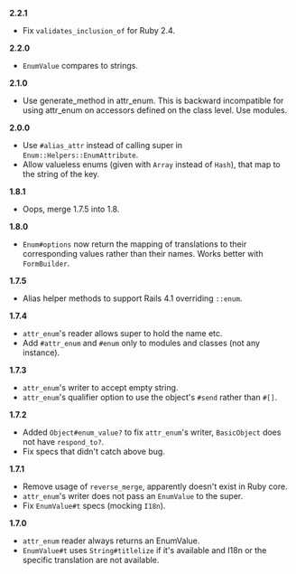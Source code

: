 **2.2.1**
* Fix `validates_inclusion_of` for Ruby 2.4.

**2.2.0**
* `EnumValue` compares to strings.

**2.1.0**
* Use generate_method in attr_enum. This is backward incompatible for using
  attr_enum on accessors defined on the class level. Use modules.

**2.0.0**
* Use `#alias_attr` instead of calling super in `Enum::Helpers::EnumAttribute`.
* Allow valueless enums (given with `Array` instead of `Hash`), that map to the
  string of the key.

**1.8.1**
* Oops, merge 1.7.5 into 1.8.

**1.8.0**
* `Enum#options` now return the mapping of translations to their corresponding
  values rather than their names. Works better with `FormBuilder`.

**1.7.5**
* Alias helper methods to support Rails 4.1 overriding `::enum`.

**1.7.4**
* `attr_enum`'s reader allows super to hold the name etc.
* Add `#attr_enum` and `#enum` only to modules and classes (not any instance).

**1.7.3**
* `attr_enum`'s writer to accept empty string.
* `attr_enum`'s qualifier option to use the object's `#send` rather than `#[]`.

**1.7.2**
* Added `Object#enum_value?` to fix `attr_enum`'s writer, `BasicObject` does
  not have `respond_to?`.
* Fix specs that didn't catch above bug.

**1.7.1**
* Remove usage of `reverse_merge`, apparently doesn't exist in Ruby core.
* `attr_enum`'s writer does not pass an `EnumValue` to the super.
* Fix `EnumValue#t` specs (mocking `I18n`).

**1.7.0**
* `attr_enum` reader always returns an EnumValue.
* `EnumValue#t` uses `String#titlelize` if it's available and I18n or the
  specific translation are not available.

